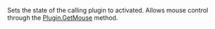 Sets the state of the calling plugin to activated. Allows mouse control through the [Plugin.GetMouse](https://developer.roblox.com/api-reference/function/Plugin/GetMouse) method.